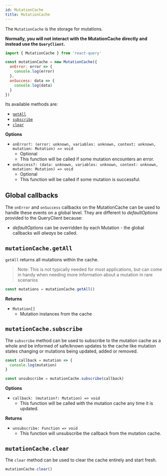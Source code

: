 ```yaml
---
id: MutationCache
title: MutationCache
---
```


The `MutationCache` is the storage for mutations.

**Normally, you will not interact with the MutationCache directly and instead use the `QueryClient`.**

```js
import { MutationCache } from 'react-query'

const mutationCache = new MutationCache({
  onError: error => {
    console.log(error)
  },
  onSuccess: data => {
    console.log(data)
  }
})
```

Its available methods are:

- [`getAll`](#mutationcachegetall)
- [`subscribe`](#mutationcachesubscribe)
- [`clear`](#mutationcacheclear)

**Options**

- `onError?: (error: unknown, variables: unknown, context: unknown, mutation: Mutation) => void`
  - Optional
  - This function will be called if some mutation encounters an error.
- `onSuccess?: (data: unknown, variables: unknown, context: unknown, mutation: Mutation) => void`
  - Optional
  - This function will be called if some mutation is successful.

## Global callbacks

The `onError` and `onSuccess` callbacks on the MutationCache can be used to handle these events on a global level. They are different to _defaultOptions_ provided to the QueryClient because:
- _defaultOptions_ can be overridden by each Mutation - the global callbacks will _always_ be called.

## `mutationCache.getAll`

`getAll` returns all mutations within the cache.

> Note: This is not typically needed for most applications, but can come in handy when needing more information about a mutation in rare scenarios

```js
const mutations = mutationCache.getAll()
```

**Returns**

- `Mutation[]`
  - Mutation instances from the cache

## `mutationCache.subscribe`

The `subscribe` method can be used to subscribe to the mutation cache as a whole and be informed of safe/known updates to the cache like mutation states changing or mutations being updated, added or removed.

```js
const callback = mutation => {
  console.log(mutation)
}

const unsubscribe = mutationCache.subscribe(callback)
```

**Options**

- `callback: (mutation?: Mutation) => void`
  - This function will be called with the mutation cache any time it is updated.

**Returns**

- `unsubscribe: Function => void`
  - This function will unsubscribe the callback from the mutation cache.

## `mutationCache.clear`

The `clear` method can be used to clear the cache entirely and start fresh.

```js
mutationCache.clear()
```

